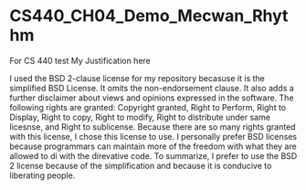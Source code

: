 # CS440_CH04_Demo_Mecwan_Rhythm

For CS 440 test My Justification here

I used the BSD 2-clause license for my repository becasuse it is the simplified BSD License. It omits the non-endorsement clause. It also adds a further disclaimer about views and opinions expressed in the software. The following rights are granted: Copyright granted, Right to Perform, Right to Display, Right to copy, Right to modify, Right to distribute under same licesnse, and Right to sublicense. Because there are so many rights granted with this license, I chose this license to use. I personally prefer BSD licenses because programmars can maintain more of the freedom with what they are allowed to di with the direvative code. To summarize, I prefer to use the BSD 2 license because of the simplification and because it is conducive to liberating people. 
